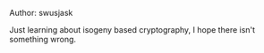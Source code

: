 Author: swusjask

Just learning about isogeny based cryptography, I hope there isn't something wrong.
